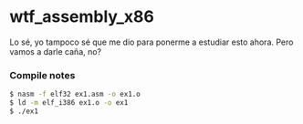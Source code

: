 # wtf_assembly_x86
Lo sé, yo tampoco sé que me dio para ponerme a estudiar esto ahora. Pero vamos a darle caña, no?

### Compile notes

```bash
$ nasm -f elf32 ex1.asm -o ex1.o
$ ld -m elf_i386 ex1.o -o ex1
$ ./ex1
````
